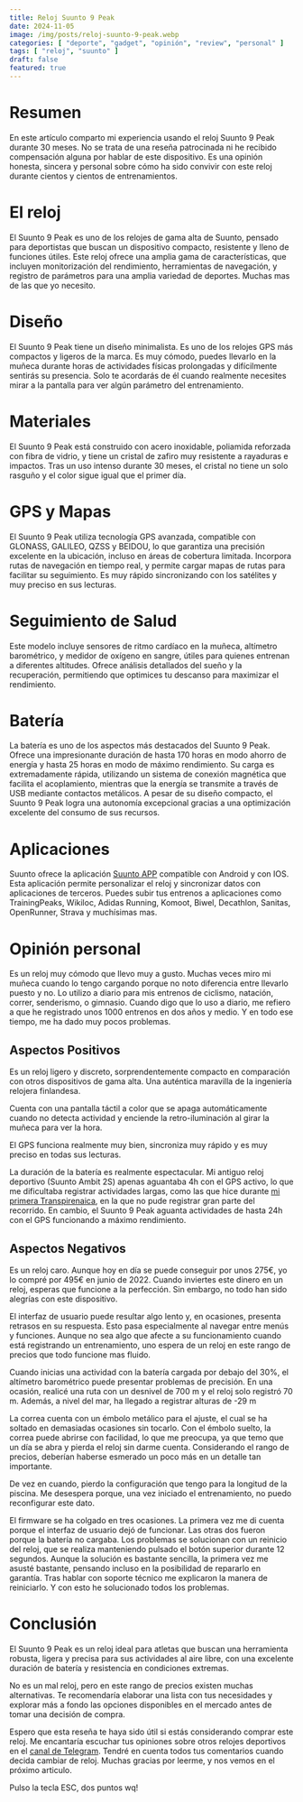 ```yaml
---
title: Reloj Suunto 9 Peak
date: 2024-11-05
image: /img/posts/reloj-suunto-9-peak.webp
categories: [ "deporte", "gadget", "opinión", "review", "personal" ]
tags: [ "reloj", "suunto" ]
draft: false
featured: true
---
```


# Resumen

En este artículo comparto mi experiencia usando el reloj Suunto 9 Peak durante 30 meses. No se trata de una reseña patrocinada ni he recibido compensación alguna por hablar de este dispositivo. Es una opinión honesta, sincera y personal sobre cómo ha sido convivir con este reloj durante cientos y cientos de entrenamientos.

# El reloj

El Suunto 9 Peak es uno de los relojes de gama alta de Suunto, pensado para deportistas que buscan un dispositivo compacto, resistente y lleno de funciones útiles. Este reloj ofrece una amplia gama de características, que incluyen monitorización del rendimiento, herramientas de navegación, y registro de parámetros para una amplia variedad de deportes. Muchas mas de las que yo necesito.

# Diseño

El Suunto 9 Peak tiene un diseño minimalista. Es uno de los relojes GPS más compactos y ligeros de la marca. Es muy cómodo, puedes llevarlo en la muñeca durante horas de actividades físicas prolongadas y difícilmente sentirás su presencia. Solo te acordarás de él cuando realmente necesites mirar a la pantalla para ver algún parámetro del entrenamiento.

# Materiales

El Suunto 9 Peak está construido con acero inoxidable, poliamida reforzada con fibra de vidrio, y tiene un cristal de zafiro muy resistente a rayaduras e impactos. Tras un uso intenso durante 30 meses, el cristal no tiene un solo rasguño y el color sigue igual que el primer día.

# GPS y Mapas

El Suunto 9 Peak utiliza tecnología GPS avanzada, compatible con GLONASS, GALILEO, QZSS y BEIDOU, lo que garantiza una precisión excelente en la ubicación, incluso en áreas de cobertura limitada. Incorpora rutas de navegación en tiempo real, y permite cargar mapas de rutas para facilitar su seguimiento. Es muy rápido sincronizando con los satélites y muy preciso en sus lecturas.

# Seguimiento de Salud

Este modelo incluye sensores de ritmo cardíaco en la muñeca, altímetro barométrico, y medidor de oxígeno en sangre, útiles para quienes entrenan a diferentes altitudes. Ofrece análisis detallados del sueño y la recuperación, permitiendo que optimices tu descanso para maximizar el rendimiento.

# Batería

La batería es uno de los aspectos más destacados del Suunto 9 Peak. Ofrece una impresionante duración de hasta 170 horas en modo ahorro de energía y hasta 25 horas en modo de máximo rendimiento. Su carga es extremadamente rápida, utilizando un sistema de conexión magnética que facilita el acoplamiento, mientras que la energía se transmite a través de USB mediante contactos metálicos. A pesar de su diseño compacto, el Suunto 9 Peak logra una autonomía excepcional gracias a una optimización excelente del consumo de sus recursos.

# Aplicaciones

Suunto ofrece la aplicación [Suunto APP](https://www.suunto.com/es-es/suunto-app/app-suunto-2022/) compatible con Android y con IOS. Esta aplicación permite personalizar el reloj y sincronizar datos con aplicaciones de terceros. Puedes subir tus entrenos a aplicaciones como TrainingPeaks, Wikiloc, Adidas Running, Komoot, Biwel, Decathlon, Sanitas, OpenRunner, Strava y muchísimas mas.

# Opinión personal

Es un reloj muy cómodo que llevo muy a gusto. Muchas veces miro mi muñeca cuando lo tengo cargando porque no noto diferencia entre llevarlo puesto y no. Lo utilizo a diario para mis entrenos de ciclismo, natación, correr, senderismo, o gimnasio. Cuando digo que lo uso a diario, me refiero a que he registrado unos 1000 entrenos en dos años y medio. Y en todo ese tiempo, me ha dado muy pocos problemas.

## Aspectos Positivos

Es un reloj ligero y discreto, sorprendentemente compacto en comparación con otros dispositivos de gama alta. Una auténtica maravilla de la ingeniería relojera finlandesa.

Cuenta con una pantalla táctil a color que se apaga automáticamente cuando no detecta actividad y enciende la retro-iluminación al girar la muñeca para ver la hora.

El GPS funciona realmente muy bien, sincroniza muy rápido y es muy preciso en todas sus lecturas.

La duración de la batería es realmente espectacular. Mi antiguo reloj deportivo (Suunto Ambit 2S) apenas aguantaba 4h con el GPS activo, lo que me dificultaba registrar actividades largas, como las que hice durante [mi primera Transpirenaica](/post/2024/mi-primera-transpirenaica), en la que no pude registrar gran parte del recorrido. En cambio, el Suunto 9 Peak aguanta actividades de hasta 24h con el GPS funcionando a máximo rendimiento.

## Aspectos Negativos

Es un reloj caro. Aunque hoy en día se puede conseguir por unos 275€, yo lo compré por 495€ en junio de 2022. Cuando inviertes este dinero en un reloj, esperas que funcione a la perfección. Sin embargo, no todo han sido alegrías con este dispositivo.

El interfaz de usuario puede resultar algo lento y, en ocasiones, presenta retrasos en su respuesta. Esto pasa especialmente al navegar entre menús y funciones. Aunque no sea algo que afecte a su funcionamiento cuando está registrando un entrenamiento, uno espera de un reloj en este rango de precios que todo funcione mas fluido.

Cuando inicias una actividad con la batería cargada por debajo del 30%, el altímetro barométrico puede presentar problemas de precisión. En una ocasión, realicé una ruta con un desnivel de 700 m y el reloj solo registró 70 m. Además, a nivel del mar, ha llegado a registrar alturas de -29 m

La correa cuenta con un émbolo metálico para el ajuste, el cual se ha soltado en demasiadas ocasiones sin tocarlo. Con el émbolo suelto, la correa puede abrirse con facilidad, lo que me preocupa, ya que temo que un día se abra y pierda el reloj sin darme cuenta. Considerando el rango de precios, deberían haberse esmerado un poco más en un detalle tan importante.

De vez en cuando, pierdo la configuración que tengo para la longitud de la piscina. Me desespera porque, una vez iniciado el entrenamiento, no puedo reconfigurar este dato.

El firmware se ha colgado en tres ocasiones. La primera vez me di cuenta porque el interfaz de usuario dejó de funcionar. Las otras dos fueron porque la batería no cargaba. Los problemas se solucionan con un reinicio del reloj, que se realiza manteniendo pulsado el botón superior durante 12 segundos. Aunque la solución es bastante sencilla, la primera vez me asusté bastante, pensando incluso en la posibilidad de repararlo en garantía. Tras hablar con soporte técnico me explicaron la manera de reiniciarlo. Y con esto he solucionado todos los problemas.

# Conclusión

El Suunto 9 Peak es un reloj ideal para atletas que buscan una herramienta robusta, ligera y precisa para sus actividades al aire libre, con una excelente duración de batería y resistencia en condiciones extremas.

No es un mal reloj, pero en este rango de precios existen muchas alternativas. Te recomendaría elaborar una lista con tus necesidades y explorar más a fondo las opciones disponibles en el mercado antes de tomar una decisión de compra.

Espero que esta reseña te haya sido útil si estás considerando comprar este reloj. Me encantaría escuchar tus opiniones sobre otros relojes deportivos en el [canal de Telegram](https://t.me/lateclaescape). Tendré en cuenta todos tus comentarios cuando decida cambiar de reloj. Muchas gracias por leerme, y nos vemos en el próximo articulo.

Pulso la tecla ESC, dos puntos wq!

